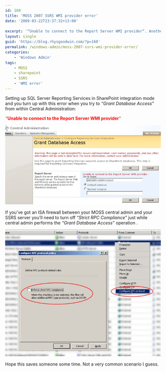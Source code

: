 ```yaml
---
id: 160
title: 'MOSS 2007 SSRS WMI provider error'
date: '2009-03-22T23:37:32+13:00'

excerpt: '“Unable to connect to the Report Server WMI provider“. Another possible cause / Fix for this error.'
layout: single
guid: 'https://blog.rhysgoodwin.com/?p=160'
permalink: /windows-admin/moss-2007-ssrs-wmi-provider-error/
categories:
    - 'Windows Admin'
tags:
    - MOSS
    - sharepoint
    - SSRS
    - 'WMI error'
---
```


Setting up SQL Server Reporting Services in SharePoint integration mode and you turn up with this error when you try to *“Grant Database Access”* from within Central Administration:

**<span style="color:#ff0000;"><span style="color:#808080;">“</span>Unable to connect to </span><span style="color:#ff0000;">the Report Server WMI provider<span style="color:#808080;">“</span></span>**

**<span style="color:#ff0000;"><span style="color:#808080;">[![grantdberror](/content/uploads/2009/04/grantdberror.jpg?w=300 "grantdberror")](/content/uploads/2009/04/grantdberror.jpg)</span></span>**

If you’ve got an ISA firewall between your MOSS central admin and your SSRS server you’ll need to turn off *“Strict RPC Compliance*” just while central admin performs the *“Grant Database Access”* operation .

[![isarpcsettings](/content/uploads/2009/04/isarpcsettings.jpg "isarpcsettings")](/content/uploads/2009/04/isarpcsettings.jpg)

Hope this saves someone some time. Not a very common scenario I guess.